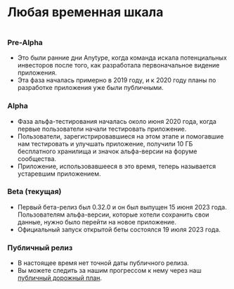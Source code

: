 # Любая временная шкала

<img src="../.gitbook/assets/file.excalidraw (1).svg" alt="" class="gitbook-drawing">

### Pre-Alpha

* Это были ранние дни Anytype, когда команда искала потенциальных инвесторов после того, как разработала первоначальное видение приложения.
* Эта фаза началась примерно в 2019 году, и к 2020 году планы по разработке приложения уже были публичными.

### Alpha

* Фаза альфа-тестирования началась около июня 2020 года, когда первые пользователи начали тестировать приложение.
* Пользователи, зарегистрировавшиеся на этом этапе и помогавшие нам тестировать и улучшать приложение, получили 10 ГБ бесплатного хранилища и значок альфа-версии на форуме сообщества.
* Приложение, использовавшееся в это время, теперь называется устаревшим приложением.

### Beta (текущая)

* Первый бета-релиз был 0.32.0 и он был выпущен 15 июня 2023 года. Пользователям альфа-версии, которые хотели сохранить свои данные, нужно было перейти на новое приложение.
* Официальный запуск открытой беты состоялся 19 июля 2023 года.

### Публичный релиз

* В настоящее время нет точной даты публичного релиза.
* Вы можете следить за нашим прогрессом к нему через наш [публичный дорожный план](https://github.com/orgs/anyproto/projects/1/views/1).
